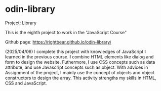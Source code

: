 # odin-library
Project: Library

This is the eighth project to work in the "JavaScript Course"

Github page: https://rightbear.github.io/odin-library/

(2025/04/09) I complete this project with knowledges of JavaScript I learned in the previous course. I combine HTML elements like dialog and form to design the website. Futhermore, I use CSS concepts such as data attribute, and use Javascript concepts such as object. With advices in Assignment of the project, I mainly use the concept of objects and object constructors to design the array. This activity strengths my skills in HTML, CSS and JavaScript.